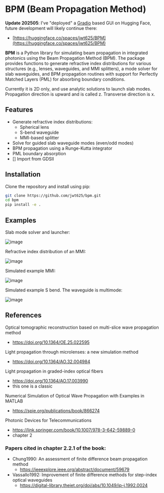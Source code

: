 # BPM (Beam Propagation Method)

**Update 202505**: I've "deployed" a [Gradio](https://www.gradio.app/) based GUI on Hugging Face, future development will likely continue there:
- [https://huggingface.co/spaces/jwt625/BPM](https://huggingface.co/spaces/jwt625/BPM)

**BPM** is a Python library for simulating beam propagation in integrated photonics using the Beam Propagation Method (BPM). The package provides functions to generate refractive index distributions for various structures (e.g., lenses, waveguides, and MMI splitters), a mode solver for slab waveguides, and BPM propagation routines with support for Perfectly Matched Layers (PML) for absorbing boundary conditions.

Currently it is 2D only, and use analytic solutions to launch slab modes. Propagation direction is upward and is called z. Transverse direction is x.

## Features

- Generate refractive index distributions:
  - Spherical lens
  - S-bend waveguide
  - MMI-based splitter
- Solve for guided slab waveguide modes (even/odd modes)
- BPM propagation using a Runge-Kutta integrator
- PML boundary absorption
- [] Import from GDSII

## Installation

Clone the repository and install using pip:

```bash
git clone https://github.com/jwt625/bpm.git
cd bpm
pip install -e .
```


## Examples

Slab mode solver and launcher:

![image](https://github.com/user-attachments/assets/5aad97f5-7521-431d-8578-9c7655831798)


Refractive index distribution of an MMI:

![image](https://github.com/user-attachments/assets/e15c0aac-7a6e-419b-9484-62c910e5ca1e)


Simulated example MMI:

![image](https://github.com/user-attachments/assets/d3ee4359-02d7-42cb-b568-d2f0eb55f7a0)


Simulated example S bend. The waveguide is multimode:

![image](https://github.com/user-attachments/assets/fdf6e0ba-5684-4312-8bb1-c2ab070e5de5)




## References


Optical tomographic reconstruction based on multi-slice wave propagation method
- https://doi.org/10.1364/OE.25.022595

Light propagation through microlenses: a new simulation method
- https://doi.org/10.1364/AO.32.004984


Light propagation in graded-index optical fibers
- https://doi.org/10.1364/AO.17.003990
- this one is a classic


Numerical Simulation of Optical Wave Propagation with Examples in MATLAB
- https://spie.org/publications/book/866274

Photonic Devices for Telecommunications
- https://link.springer.com/book/10.1007/978-3-642-59889-0
- chapter 2

### Papers cited in chapter 2.2.1 of the book:

- Chung1990: An assessment of finite difference beam propagation method
	- https://ieeexplore.ieee.org/abstract/document/59679
- Vassallo1992: Improvement of finite difference methods for step-index optical waveguides
	- https://digital-library.theiet.org/doi/abs/10.1049/ip-j.1992.0024

